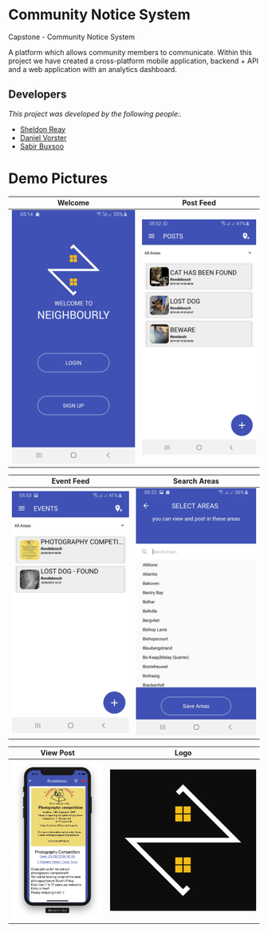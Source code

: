 # Community Notice System

Capstone - Community Notice System

A platform which allows community members to communicate. Within this project we have created a cross-platform mobile application, backend + API and a web application with an
analytics dashboard.

## Developers

_This project was developed by the following people:._

- [Sheldon Reay](https://github.com/SheldonReay)
- [Daniel Vorster](https://github.com/danarent007)
- [Sabir Buxsoo](https://github.com/sabirbuxsoo)

# Demo Pictures

|            Welcome             |             Post Feed             |
| :----------------------------: | :-------------------------------: |
| ![](./sample-images/login.jpg) | ![](./sample-images/postfeed.jpg) |

|             Event Feed             |             Search Areas             |
| :--------------------------------: | :----------------------------------: |
| ![](./sample-images/eventfeed.jpg) | ![](./sample-images/searchareas.jpg) |

|             View Post             |             Logo              |
| :-------------------------------: | :---------------------------: |
| ![](./sample-images/viewpost.png) | ![](./sample-images/logo.png) |
